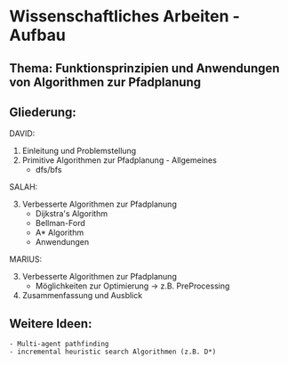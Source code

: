 # Wissenschaftliches Arbeiten - Aufbau

## Thema: Funktionsprinzipien und Anwendungen von Algorithmen zur Pfadplanung

## Gliederung: 
DAVID: 
1. Einleitung und Problemstellung 
2. Primitive Algorithmen zur Pfadplanung - Allgemeines 
    - dfs/bfs

SALAH:  

3. Verbesserte Algorithmen zur Pfadplanung
	- Dijkstra's Algorithm
	- Bellman-Ford 
	- A* Algorithm
	- Anwendungen

MARIUS:  

3. Verbesserte Algorithmen zur Pfadplanung
    - Möglichkeiten zur Optimierung -> z.B. PreProcessing
4. Zusammenfassung und Ausblick
	

	


## Weitere Ideen: 
	- Multi-agent pathfinding 
	- incremental heuristic search Algorithmen (z.B. D*)
